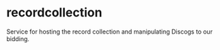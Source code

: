 # recordcollection

Service for hosting the record collection and manipulating Discogs to our bidding.